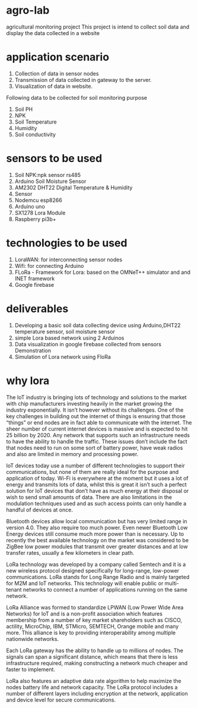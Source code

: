 # agro-lab
agricultural monitoring project 
This project is intend to collect soil data and display the data collected in a website
# application scenario
<ol>
  <li>Collection of data in sensor nodes</li>
  <liTransmission of data collected in nodes to gateway.</li>
<li>Transmission of data collected in gateway to the server.</li>
<li>Visualization of data in website.</li>
  </ol>

Following data to be collected for soil monitoring purpose
  <ol>
<li>Soil PH</li>
<li>NPK</li>
<li>Soil Temperature</li>
<li>Humidity</li>
<li>Soil conductivity</li>
  </ol>

# sensors to be used
  <ol>
<li>Soil NPK:npk sensor rs485</li>
<li>Arduino Soil Moisture Sensor</li>
<li>AM2302 DHT22 Digital Temperature & Humidity 
<li>Sensor</li>
<li>Nodemcu esp8266</li>
<li>Arduino uno</li>
<li>SX1278 Lora Module</li>
<li>Raspberry pi3b+</li>
  </ol>

# technologies to be used
  <ol>
<li>LoraWAN: for interconnecting sensor nodes</li>
<li>Wifi: for connecting Arduino</li>
<li>FLoRa - Framework for Lora: based on the OMNeT++ simulator and and INET framework</li>
<li>Google firebase</li>
  </ol>


# deliverables
  <ol>
<li>Developing a basic soil data collecting device using Arduino,DHT22 temperature sensor, soil moisture sensor</li>
 <li>simple Lora based network using 2 Arduinos</li>
  
<li>Data visualization in google firebase collected from sensors Demonstration </li>
<li>Simulation of Lora network using FloRa</li>
</ol>

# why lora
The IoT industry is bringing lots of technology and solutions to the market with chip manufacturers investing heavily in the market growing the industry exponentially. It isn’t however without its challenges. One of the key challenges in building out the internet of things is ensuring that those “things” or end nodes are in fact able to communicate with the internet. The sheer number of current internet devices is massive and is expected to hit 25 billion by 2020. Any network that supports such an infrastructure needs to have the ability to handle the traffic. These issues don’t include the fact that nodes need to run on some sort of battery power, have weak radios and also are limited in memory and processing power.

IoT devices today use a number of different technologies to support their communications, but none of them are really ideal for the purpose and application of today. Wi-Fi is everywhere at the moment but it uses a lot of energy and transmits lots of data, whilst this is great it isn’t such a perfect solution for IoT devices that don’t have as much energy at their disposal or wish to send small amounts of data. There are also limitations in the modulation techniques used and as such access points can only handle a handful of devices at once.

Bluetooth devices allow local communication but has very limited range in version 4.0. They also require too much power. Even newer Bluetooth Low Energy devices still consume much more power than is necessary. Up to recently the best available technology on the market was considered to be ZigBee low power modules that transmit over greater distances and at low transfer rates, usually a few kilometers in clear path.


LoRa technology was developed by a company called Semtech and it is a new wireless protocol designed specifically for long-range, low-power communications. LoRa stands for Long Range Radio and is mainly targeted for M2M and IoT networks. This technology will enable public or multi-tenant networks to connect a number of applications running on the same network.

LoRa Alliance was formed to standardize LPWAN (Low Power Wide Area Networks) for IoT and is a non-profit association which features membership from a number of key market shareholders such as CISCO, actility, MicroChip, IBM, STMicro, SEMTECH, Orange mobile and many more. This alliance is key to providing interoperability among multiple nationwide networks.

Each LoRa gateway has the ability to handle up to millions of nodes. The signals can span a significant distance, which means that there is less infrastructure required, making constructing a network much cheaper and faster to implement.

LoRa also features an adaptive data rate algorithm to help maximize the nodes battery life and network capacity. The LoRa protocol includes a number of different layers including encryption at the network, application and device level for secure communications.




